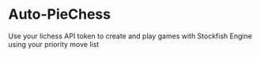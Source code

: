 # Auto-PieChess
Use your lichess API token to create and play games with Stockfish Engine using your priority move list
